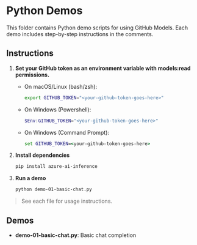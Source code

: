 # Python Demos

This folder contains Python demo scripts for using GitHub Models. Each demo includes step-by-step instructions in the comments.

## Instructions

1. **Set your GitHub token as an environment variable with models:read permissions.**
   - On macOS/Linux (bash/zsh):
     ```sh
     export GITHUB_TOKEN="<your-github-token-goes-here>"
     ```
   - On Windows (Powershell):
     ```powershell
     $Env:GITHUB_TOKEN="<your-github-token-goes-here>"
     ```
   - On Windows (Command Prompt):
     ```cmd
     set GITHUB_TOKEN=<your-github-token-goes-here>
     ```

2. **Install dependencies**
   ```sh
   pip install azure-ai-inference
   ```

3. **Run a demo**
   ```sh
   python demo-01-basic-chat.py
   ```

> See each file for usage instructions.

## Demos
- **demo-01-basic-chat.py**: Basic chat completion


